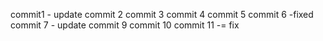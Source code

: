 commit1 - update
commit 2
commit 3
commit 4
commit 5
commit 6 -fixed
commit 7 - update
commit 9
commit 10
commit 11 -= fix
